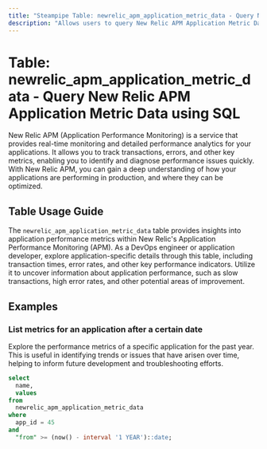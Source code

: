 ```yaml
---
title: "Steampipe Table: newrelic_apm_application_metric_data - Query New Relic APM Application Metric Data using SQL"
description: "Allows users to query New Relic APM Application Metric Data, specifically providing insights into application performance and potential areas of improvement."
---
```


# Table: newrelic_apm_application_metric_data - Query New Relic APM Application Metric Data using SQL

New Relic APM (Application Performance Monitoring) is a service that provides real-time monitoring and detailed performance analytics for your applications. It allows you to track transactions, errors, and other key metrics, enabling you to identify and diagnose performance issues quickly. With New Relic APM, you can gain a deep understanding of how your applications are performing in production, and where they can be optimized.

## Table Usage Guide

The `newrelic_apm_application_metric_data` table provides insights into application performance metrics within New Relic's Application Performance Monitoring (APM). As a DevOps engineer or application developer, explore application-specific details through this table, including transaction times, error rates, and other key performance indicators. Utilize it to uncover information about application performance, such as slow transactions, high error rates, and other potential areas of improvement.

## Examples

### List metrics for an application after a certain date
Explore the performance metrics of a specific application for the past year. This is useful in identifying trends or issues that have arisen over time, helping to inform future development and troubleshooting efforts.

```sql
select
  name,
  values
from
  newrelic_apm_application_metric_data
where
  app_id = 45
and
  "from" >= (now() - interval '1 YEAR')::date;
```